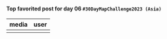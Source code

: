 #### Top favorited post for day 06 `#30DayMapChallenge2023 (Asia)`
| media | user | 
|-------|------|
|  |  |